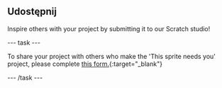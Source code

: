 ## Udostępnij

Inspire others with your project by submitting it to our Scratch studio!

--- task ---

To share your project with others who make the 'This sprite needs you' project, please complete [this form.](https://form.raspberrypi.org/f/community-project-submissions){:target="_blank"}

--- /task ---

